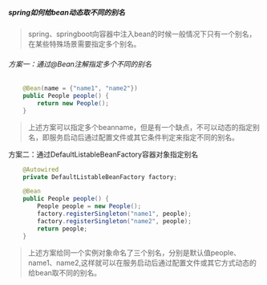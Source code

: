 ##### spring如何给bean动态取不同的别名

> spring、springboot向容器中注入bean的时候一般情况下只有一个别名，在某些特殊场景需要指定多个别名。

###### 方案一：通过@Bean注解指定多个不同的别名

```java
    @Bean(name = {"name1", "name2"})
    public People people() {
        return new People();
    }
```

> 上述方案可以指定多个beanname，但是有一个缺点，不可以动态的指定别名，即服务启动后通过配置文件或其它条件判定来指定不同的别名。

方案二：通过DefaultListableBeanFactory容器对象指定别名

```java
    @Autowired
    private DefaultListableBeanFactory factory;

    @Bean
    public People people() {
        People people = new People();
        factory.registerSingleton("name1", people);
        factory.registerSingleton("name2", people);
        return people;
    }
```

> 上述方案给同一个实例对象命名了三个别名，分别是默认值people、name1、name2,这样就可以在服务启动后通过配置文件或其它方式动态的给bean取不同的别名。